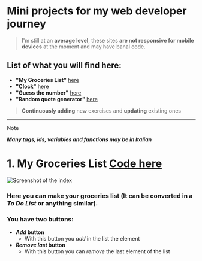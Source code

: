# Mini projects for my web developer journey
>I'm still at an **average level**, these sites **are not responsive for mobile devices** at the moment and may have  banal code.
## List of what you will find here:
- **"My Groceries List"** [here](#1-My-Groceries-List)
- **"Clock"** [here](/Clock)
- **"Guess the number"** [here](/GuessTheNumber)
- **"Random quote generator"** [here](/RandomQuotes)
>**Continuously adding** new exercises and **updating** existing ones
---
> [!NOTE]
>_**Many tags, ids, variables and functions may be in Italian**_
# 1. My Groceries List [Code here](/MyGroceriesList)
![Screenshot of the index](https://i.postimg.cc/dQTtt3Rc/list.png)
### Here you can make your groceries list (It can be converted in a _To Do List_ or anything similar).
### You have **two buttons**: 
- **_Add_ button**
  - With this button you _add_ in the list the element
- **_Remove_ _last_ button**
  - With this button you can _remove_ the last element of the list
